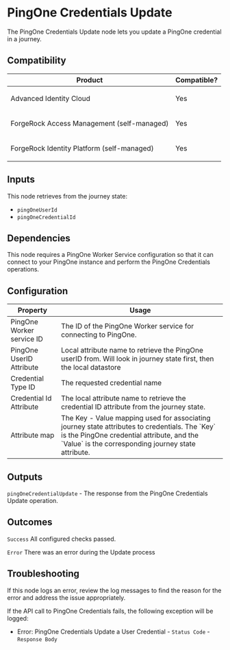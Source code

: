 # PingOne Credentials Update

The PingOne Credentials Update node lets you update a PingOne credential in a journey.

## Compatibility

<table>
  <colgroup>
    <col>
    <col>
  </colgroup>
  <thead>
  <tr>
    <th>Product</th>
    <th>Compatible?</th>
  </tr>
  </thead>
  <tbody>
  <tr>
    <td><p>Advanced Identity Cloud</p></td>
    <td><p><span>Yes</span></p></td>
  </tr>
  <tr>
    <td><p>ForgeRock Access Management (self-managed)</p></td>
    <td><p><span>Yes</span></p></td>
  </tr>
  <tr>
    <td><p>ForgeRock Identity Platform (self-managed)</p></td>
    <td><p><span>Yes</span></p></td>
  </tr>
  </tbody>
</table>

## Inputs

This node retrieves from the journey state:

- `pingOneUserId`
- `pingOneCredentialId`

## Dependencies
This node requires a PingOne Worker Service configuration so that it can connect to your PingOne instance and perform
the PingOne Credentials operations.

## Configuration

<table>
  <thead>
    <th>Property</th>
    <th>Usage</th>
  </thead>
  <tbody>
    <tr>
      <td>PingOne Worker service ID</td>
      <td>The ID of the PingOne Worker service for connecting to PingOne.</td>
    </tr>
    <tr>
      <td>PingOne UserID Attribute</td>
      <td>Local attribute name to retrieve the PingOne userID from.  Will look in journey state first, then the local datastore</td>
    </tr>
    <tr>
      <td>Credential Type ID</td>
      <td>The requested credential name</td>
    </tr>
    <tr>
      <td>Credential Id Attribute</td>
      <td>The local attribute name to retrieve the credential ID attribute from the journey state.</td>
    </tr>
    <tr>
      <td>Attribute map</td>
      <td>The Key - Value mapping used for associating journey state attributes to
credentials. The `Key` is the PingOne credential attribute, and the `Value` is the
corresponding journey state attribute.</td>
    </tr>
  </tbody>
</table>

## Outputs

`pingOneCredentialUpdate` - The response from the PingOne Credentials Update operation.

## Outcomes

`Success`
All configured checks passed.

`Error`
There was an error during the Update process

## Troubleshooting

If this node logs an error, review the log messages to find the reason for the error and address the issue
appropriately.

If the API call to PingOne Credentials fails, the following exception will be logged:

* Error: PingOne Credentials Update a User Credential - `Status Code` - `Response Body` 